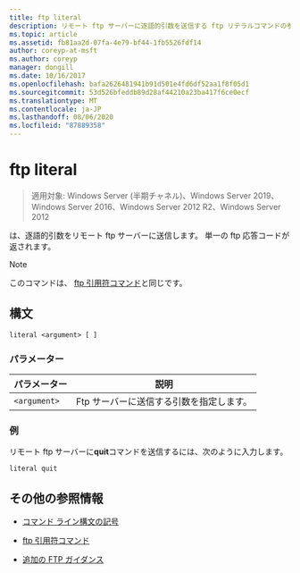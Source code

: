 ```yaml
---
title: ftp literal
description: リモート ftp サーバーに逐語的引数を送信する ftp リテラルコマンドの参照記事です。
ms.topic: article
ms.assetid: fb81aa2d-07fa-4e79-bf44-1fb5526fdf14
author: coreyp-at-msft
ms.author: coreyp
manager: dongill
ms.date: 10/16/2017
ms.openlocfilehash: bafa2626481941b91d501e4fd6df52aa1f8f05d1
ms.sourcegitcommit: 53d526bfeddb89d28af44210a23ba417f6ce0ecf
ms.translationtype: MT
ms.contentlocale: ja-JP
ms.lasthandoff: 08/06/2020
ms.locfileid: "87889358"
---
```

# <a name="ftp-literal"></a>ftp literal

> 適用対象: Windows Server (半期チャネル)、Windows Server 2019、Windows Server 2016、Windows Server 2012 R2、Windows Server 2012

は、逐語的引数をリモート ftp サーバーに送信します。 単一の ftp 応答コードが返されます。

> [!NOTE]
> このコマンドは、 [ftp 引用符コマンド](ftp-quote.md)と同じです。

## <a name="syntax"></a>構文

```
literal <argument> [ ]
```

### <a name="parameters"></a>パラメーター

| パラメーター | 説明 |
| --------- | ----------- |
| `<argument>` | Ftp サーバーに送信する引数を指定します。 |

### <a name="examples"></a>例

リモート ftp サーバーに**quit**コマンドを送信するには、次のように入力します。

```
literal quit
```

## <a name="additional-references"></a>その他の参照情報

- [コマンド ライン構文の記号](command-line-syntax-key.md)

- [ftp 引用符コマンド](ftp-quote.md)

- [追加の FTP ガイダンス](/previous-versions/orphan-topics/ws.10/cc756013(v=ws.10))
